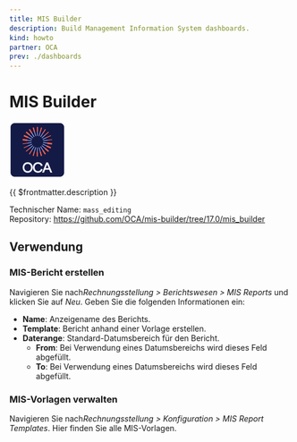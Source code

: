 ```yaml
---
title: MIS Builder
description: Build Management Information System dashboards.
kind: howto
partner: OCA
prev: ./dashboards
---
```

# MIS Builder
![icon_oca_app](attachments/icon_oca_app.png)

{{ $frontmatter.description }}

Technischer Name: `mass_editing`\
Repository: <https://github.com/OCA/mis-builder/tree/17.0/mis_builder>

## Verwendung

### MIS-Bericht erstellen

Navigieren Sie nach*Rechnungsstellung > Berichtswesen > MIS Reports* und klicken Sie auf *Neu*. Geben Sie die folgenden Informationen ein:

* **Name**: Anzeigename des Berichts.
* **Template**: Bericht anhand einer Vorlage erstellen.
* **Daterange**: Standard-Datumsbereich für den Bericht.
	* **From**: Bei Verwendung eines Datumsbereichs wird dieses Feld abgefüllt.
	* **To**: Bei Verwendung eines Datumsbereichs wird dieses Feld abgefüllt.

### MIS-Vorlagen verwalten

Navigieren Sie nach*Rechnungsstellung > Konfiguration > MIS Report Templates*. Hier finden Sie alle MIS-Vorlagen.
